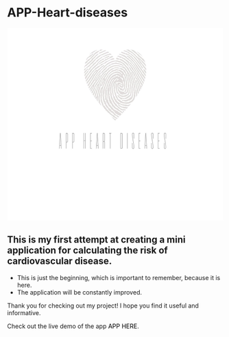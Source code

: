 # APP-Heart-diseases

<img src="https://raw.githubusercontent.com/AniMilina/APP-Heart-diseases/main/pic.jpg" width="1100" height="450">

  <h2>This is my first attempt at creating a mini application for calculating the risk of cardiovascular disease.</h2>
  <ul>
    <li>This is just the beginning, which is important to remember, because it is here.</li>
    <li>The application will be constantly improved.</li>
  </ul>
  <p>Thank you for checking out my project! I hope you find it useful and informative.</p>
  <p>Check out the live demo of the app <a href="https://animilina-app-heart-diseases-app-hd-for-streamlit-esl8lr.streamlit.app/" style="text-decoration:none;color:black;">APP HERE</a>.</p>
</div>
